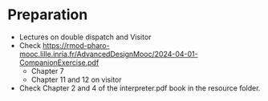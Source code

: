 # Preparation

- Lectures on double dispatch and Visitor
- Check https://rmod-pharo-mooc.lille.inria.fr/AdvancedDesignMooc/2024-04-01-CompanionExercise.pdf
	- Chapter 7 
	- Chapter 11 and 12 on visitor
- Check Chapter 2 and 4 of the interpreter.pdf book in the resource folder.